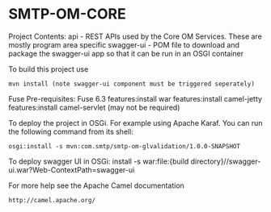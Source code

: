 SMTP-OM-CORE
=========================================

Project Contents:
	api - REST APIs used by the Core OM Services.  These are mostly program area specific
	swagger-ui - POM file to download and package the swagger-ui app so that it can be run in an OSGI container
	
To build this project use

    mvn install (note swagger-ui component must be triggered seperately)

Fuse Pre-requisites:
	Fuse 6.3
	features:install war
	features:install camel-jetty
	features:install camel-servlet (may not be required)
	
To deploy the project in OSGi. For example using Apache Karaf.
You can run the following command from its shell:

    osgi:install -s mvn:com.smtp/smtp-om-glvalidation/1.0.0-SNAPSHOT

To deploy swagger UI in OSGi:
	install -s war:file:{build directory}//swagger-ui.war?Web-ContextPath=swagger-ui


For more help see the Apache Camel documentation

    http://camel.apache.org/
